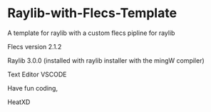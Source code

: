 # Raylib-with-Flecs-Template
A template for raylib with a custom flecs pipline for raylib

Flecs version 2.1.2

Raylib 3.0.0 (installed with raylib installer with the mingW compiler)

Text Editor VSCODE

Have fun coding,

HeatXD
